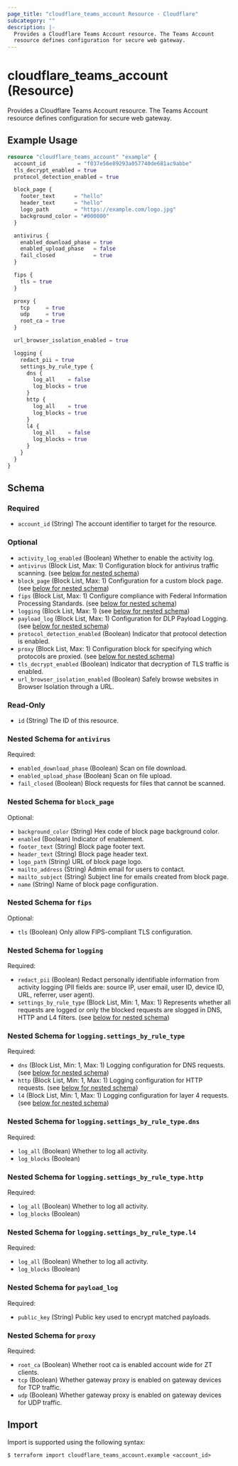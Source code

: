 ```yaml
---
page_title: "cloudflare_teams_account Resource - Cloudflare"
subcategory: ""
description: |-
  Provides a Cloudflare Teams Account resource. The Teams Account
  resource defines configuration for secure web gateway.
---
```


# cloudflare_teams_account (Resource)

Provides a Cloudflare Teams Account resource. The Teams Account
resource defines configuration for secure web gateway.

## Example Usage

```terraform
resource "cloudflare_teams_account" "example" {
  account_id          = "f037e56e89293a057740de681ac9abbe"
  tls_decrypt_enabled = true
  protocol_detection_enabled = true

  block_page {
    footer_text      = "hello"
    header_text      = "hello"
    logo_path        = "https://example.com/logo.jpg"
    background_color = "#000000"
  }

  antivirus {
    enabled_download_phase = true
    enabled_upload_phase   = false
    fail_closed            = true
  }

  fips {
    tls = true
  }

  proxy {
    tcp     = true
    udp     = true
    root_ca = true
  }

  url_browser_isolation_enabled = true

  logging {
    redact_pii = true
    settings_by_rule_type {
      dns {
        log_all    = false
        log_blocks = true
      }
      http {
        log_all    = true
        log_blocks = true
      }
      l4 {
        log_all    = false
        log_blocks = true
      }
    }
  }
}
```
<!-- schema generated by tfplugindocs -->
## Schema

### Required

- `account_id` (String) The account identifier to target for the resource.

### Optional

- `activity_log_enabled` (Boolean) Whether to enable the activity log.
- `antivirus` (Block List, Max: 1) Configuration block for antivirus traffic scanning. (see [below for nested schema](#nestedblock--antivirus))
- `block_page` (Block List, Max: 1) Configuration for a custom block page. (see [below for nested schema](#nestedblock--block_page))
- `fips` (Block List, Max: 1) Configure compliance with Federal Information Processing Standards. (see [below for nested schema](#nestedblock--fips))
- `logging` (Block List, Max: 1) (see [below for nested schema](#nestedblock--logging))
- `payload_log` (Block List, Max: 1) Configuration for DLP Payload Logging. (see [below for nested schema](#nestedblock--payload_log))
- `protocol_detection_enabled` (Boolean) Indicator that protocol detection is enabled.
- `proxy` (Block List, Max: 1) Configuration block for specifying which protocols are proxied. (see [below for nested schema](#nestedblock--proxy))
- `tls_decrypt_enabled` (Boolean) Indicator that decryption of TLS traffic is enabled.
- `url_browser_isolation_enabled` (Boolean) Safely browse websites in Browser Isolation through a URL.

### Read-Only

- `id` (String) The ID of this resource.

<a id="nestedblock--antivirus"></a>
### Nested Schema for `antivirus`

Required:

- `enabled_download_phase` (Boolean) Scan on file download.
- `enabled_upload_phase` (Boolean) Scan on file upload.
- `fail_closed` (Boolean) Block requests for files that cannot be scanned.


<a id="nestedblock--block_page"></a>
### Nested Schema for `block_page`

Optional:

- `background_color` (String) Hex code of block page background color.
- `enabled` (Boolean) Indicator of enablement.
- `footer_text` (String) Block page footer text.
- `header_text` (String) Block page header text.
- `logo_path` (String) URL of block page logo.
- `mailto_address` (String) Admin email for users to contact.
- `mailto_subject` (String) Subject line for emails created from block page.
- `name` (String) Name of block page configuration.


<a id="nestedblock--fips"></a>
### Nested Schema for `fips`

Optional:

- `tls` (Boolean) Only allow FIPS-compliant TLS configuration.


<a id="nestedblock--logging"></a>
### Nested Schema for `logging`

Required:

- `redact_pii` (Boolean) Redact personally identifiable information from activity logging (PII fields are: source IP, user email, user ID, device ID, URL, referrer, user agent).
- `settings_by_rule_type` (Block List, Min: 1, Max: 1) Represents whether all requests are logged or only the blocked requests are slogged in DNS, HTTP and L4 filters. (see [below for nested schema](#nestedblock--logging--settings_by_rule_type))

<a id="nestedblock--logging--settings_by_rule_type"></a>
### Nested Schema for `logging.settings_by_rule_type`

Required:

- `dns` (Block List, Min: 1, Max: 1) Logging configuration for DNS requests. (see [below for nested schema](#nestedblock--logging--settings_by_rule_type--dns))
- `http` (Block List, Min: 1, Max: 1) Logging configuration for HTTP requests. (see [below for nested schema](#nestedblock--logging--settings_by_rule_type--http))
- `l4` (Block List, Min: 1, Max: 1) Logging configuration for layer 4 requests. (see [below for nested schema](#nestedblock--logging--settings_by_rule_type--l4))

<a id="nestedblock--logging--settings_by_rule_type--dns"></a>
### Nested Schema for `logging.settings_by_rule_type.dns`

Required:

- `log_all` (Boolean) Whether to log all activity.
- `log_blocks` (Boolean)


<a id="nestedblock--logging--settings_by_rule_type--http"></a>
### Nested Schema for `logging.settings_by_rule_type.http`

Required:

- `log_all` (Boolean) Whether to log all activity.
- `log_blocks` (Boolean)


<a id="nestedblock--logging--settings_by_rule_type--l4"></a>
### Nested Schema for `logging.settings_by_rule_type.l4`

Required:

- `log_all` (Boolean) Whether to log all activity.
- `log_blocks` (Boolean)




<a id="nestedblock--payload_log"></a>
### Nested Schema for `payload_log`

Required:

- `public_key` (String) Public key used to encrypt matched payloads.


<a id="nestedblock--proxy"></a>
### Nested Schema for `proxy`

Required:

- `root_ca` (Boolean) Whether root ca is enabled account wide for ZT clients.
- `tcp` (Boolean) Whether gateway proxy is enabled on gateway devices for TCP traffic.
- `udp` (Boolean) Whether gateway proxy is enabled on gateway devices for UDP traffic.

## Import

Import is supported using the following syntax:

```shell
$ terraform import cloudflare_teams_account.example <account_id>
```
